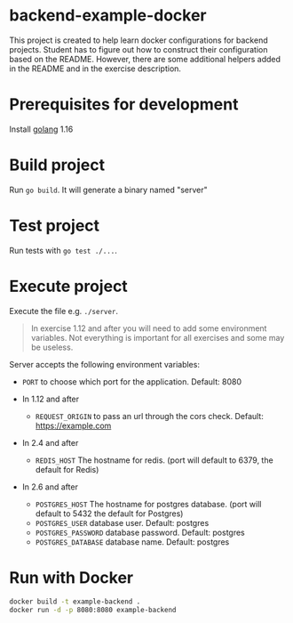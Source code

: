# backend-example-docker

This project is created to help learn docker configurations for backend projects. Student has to figure out how to construct their configuration based on the README. However, there are some additional helpers added in the README and in the exercise description.

# Prerequisites for development

Install [golang](https://golang.org/doc/install) 1.16

# Build project #

Run `go build`. It will generate a binary named "server"

# Test project #

Run tests with `go test ./...`.

# Execute project #

Execute the file e.g. `./server`.

> In exercise 1.12 and after you will need to add some environment variables. Not everything is important for all exercises and some may be useless.

Server accepts the following environment variables:

- `PORT` to choose which port for the application. Default: 8080

- In 1.12 and after
  - `REQUEST_ORIGIN` to pass an url through the cors check. Default: https://example.com

- In 2.4 and after
  - `REDIS_HOST` The hostname for redis. (port will default to 6379, the default for Redis)

- In 2.6 and after
  - `POSTGRES_HOST` The hostname for postgres database. (port will default to 5432 the default for Postgres)
  - `POSTGRES_USER` database user. Default: postgres
  - `POSTGRES_PASSWORD` database password. Default: postgres
  - `POSTGRES_DATABASE` database name. Default: postgres

# Run with Docker #
```bash
docker build -t example-backend .
docker run -d -p 8080:8080 example-backend
```